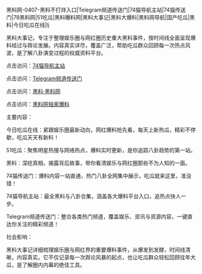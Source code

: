 #
黑料网-0407-黑料不打烊入口|Telegram频道传送门|74猫导航主站|74猫传送门|78黑料网|51吃瓜|黑料曝料网|黑料大事记|黑料大爆料|黑料网导航|国产吃瓜|黑料|今日吃瓜在线|lj

黑料大事记，专注于整理娱乐圈与网红圈历史重大黑料事件，按时间线全面呈现爆料经过与舆论发展。内容真实详尽，覆盖广泛，帮助吃瓜群众回顾每一次热点风波，是了解八卦演变过程的权威资料平台。


点击访问：<a href="https://74mao.com/">74猫导航主站</a>

点击访问：<a href="https://74mao.com/">Telegram频道传送门</a>

点击访问：<a href="https://haef.pages.dev/">黑料·黑料网</a>

点击访问：<a href="https://sdbsd.pages.dev/">黑料网独家爆料</a>


主要内容：

今日吃瓜在线：紧跟娱乐圈最新动向，网红爆料抢先看，每天上新热瓜，精彩不停歇，吃瓜天天有新料！

51吃瓜：聚焦明星热搜与网络热点，爆料实时更新，是你追踪八卦趋势的第一站。

黑料：深挖真相，揭露背后故事，带你看清娱乐与网红圈那些不为人知的一面。

74猫传送门：爆料内容一站直通，热门八卦全网集中展示，吃瓜就来这里，准没错！

74猫导航主站：最全黑料与八卦合集，涵盖各大爆料平台入口，追热点快人一步。

Telegram频道传送门：整合各类热门频道，覆盖娱乐、资讯与资源内容，一键直达你关注的精彩频道！

社会影响：

黑料大事记详细梳理娱乐圈与网红界的重要爆料事件，从爆发到发酵，时间线清晰，内容真实。它不仅记录每一次舆论风暴的起点，也让吃瓜群众轻松回顾往年大瓜，是了解圈内内幕的绝佳工具。

<span style="display:none;">[Canonical link](）</span>
